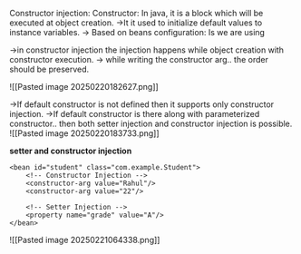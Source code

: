 Constructor injection:
Constructor: In java, it is a block which will be executed at object creation.
->It it used to initialize default values to instance variables.
-> Based on beans configuration: Is we are using 

->in constructor injection the injection happens while object creation with constructor execution.
-> while writing the constructor arg.. the order should be preserved.


![[Pasted image 20250220182627.png]]



->If default constructor is not defined then it supports only constructor injection.
->If default constructor is there along with parameterized constructor.. then both setter injection and constructor injection is possible.
![[Pasted image 20250220183733.png]]

**setter and constructor injection**
```
<bean id="student" class="com.example.Student">
    <!-- Constructor Injection -->
    <constructor-arg value="Rahul"/>
    <constructor-arg value="22"/>
    
    <!-- Setter Injection -->
    <property name="grade" value="A"/>
</bean>
```

![[Pasted image 20250221064338.png]]
